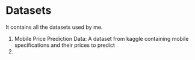 # Datasets
It contains all the datasets used by me.

1. Mobile Price Prediction Data: A dataset from kaggle containing mobile specifications and their prices to predict
2. 